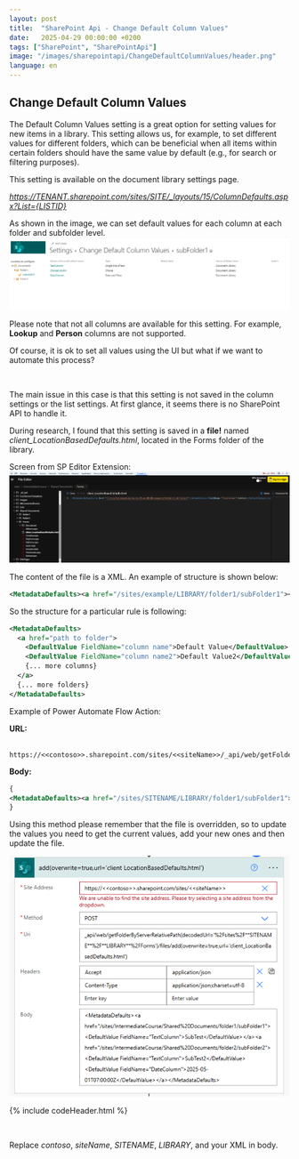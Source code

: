 ```yaml
---
layout: post
title:  "SharePoint Api - Change Default Column Values"
date:   2025-04-29 00:00:00 +0200
tags: ["SharePoint", "SharePointApi"]
image: "/images/sharepointapi/ChangeDefaultColumnValues/header.png"
language: en
---
```


## Change Default Column Values

The Default Column Values setting is a great option for setting values for new items in a library. This setting allows us, for example, to set different values for different folders, which can be beneficial when all items within certain folders should have the same value by default (e.g., for search or filtering purposes).

This setting is available on the document library settings page.

*https://TENANT.sharepoint.com/sites/SITE/_layouts/15/ColumnDefaults.aspx?List={LISTID}*


As shown in the image, we can set default values for each column at each folder and subfolder level.
![Default Column Values Settings](/images/sharepointapi/ChangeDefaultColumnValues/ChangeDefaultColumnValuesSettings.png)

Please note that not all columns are available for this setting. For example, **Lookup** and **Person** columns are not supported.


Of course, it is ok to set all values using the UI but what if we want to automate this process?

<br/>

The main issue in this case is that this setting is not saved in the column settings or the list settings. At first glance, it seems there is no SharePoint API to handle it.

During research, I found that this setting is saved in a **file!** named *client_LocationBasedDefaults.html*, located in the Forms folder of the library.


Screen from SP Editor Extension:
![File editor of SP Editor Extension](/images/sharepointapi/ChangeDefaultColumnValues/spEditorFileEditor.png)


The content of the file is a XML. An example of structure is shown below:

```xml
<MetadataDefaults><a href="/sites/example/LIBRARY/folder1/subFolder1"><DefaultValue FieldName="TextColumn">SubTest</DefaultValue></a><a href="/sites/example/LIBRARY/folder2/subFolder2"><DefaultValue FieldName="TextColumn">SubTest2</DefaultValue><DefaultValue FieldName="DateColumn">2025-05-01T07:00:00Z</DefaultValue></a></MetadataDefaults>
```

So the structure for a particular rule is following:

```xml
<MetadataDefaults>
  <a href="path to folder">
    <DefaultValue FieldName="column name">Default Value</DefaultValue>
    <DefaultValue FieldName="column name2">Default Value2</DefaultValue>
    {... more columns}
  </a>
  {... more folders}
</MetadataDefaults>
```

Example of Power Automate Flow Action:

**URL:**

```
 https://<<contoso>>.sharepoint.com/sites/<<siteName>>/_api/web/getFolderByServerRelativePath(decodedUrl='%2Fsites%2F**SITENAME**%2F**LIBRARY**%2FForms')/files/add(overwrite=true,url='client_LocationBasedDefaults.html')
```

**Body:**

```xml
{
<MetadataDefaults><a href="/sites/SITENAME/LIBRARY/folder1/subFolder1"><DefaultValue FieldName="TextColumn">SubTest</DefaultValue></a><a href="/sites/SITENAME/LIBRARY/folder2/subFolder2"><DefaultValue FieldName="TextColumn">SubTest2</DefaultValue><DefaultValue FieldName="DateColumn">2025-05-01T07:00:00Z</DefaultValue></a></MetadataDefaults>
}
```

Using this method please remember that the file is overridden, so to update the values you need to get the current values, add your new ones and then update the file.

![PA Action](/images/sharepointapi/ChangeDefaultColumnValues/PAAction.png)

  {% include codeHeader.html %}
<div class="powerAutomateCode" style="display:none">
{"id":"6471f670-aeb4-4835-bf14-2f78534cb6a6","brandColor":"#036C70","connectionReferences":{"shared_sharepointonline":{"connection":{"id":"/reply_sharedsharepointonline_a82fc"}},"shared_office365":{"connection":{"id":"/admin_CoECoreO365Outlook"}}},"connectorDisplayName":"SharePoint","icon":"https://conn-afd-prod-endpoint-bmc9bqahasf3grgk.b01.azurefd.net/releases/v1.0.1746/1.0.1746.4174/sharepointonline/icon.png","isTrigger":false,"operationName":"add(overwrite=true,url='client_LocationBasedDefaults.html')","operationDefinition":{"type":"OpenApiConnection","inputs":{"host":{"connectionName":"shared_sharepointonline","operationId":"HttpRequest","apiId":"/providers/Microsoft.PowerApps/apis/shared_sharepointonline"},"parameters":{"dataset":"https://contoso.sharepoint.com/sites/siteName","parameters/method":"POST","parameters/uri":"_api/web/getFolderByServerRelativePath(decodedUrl='%2Fsites%2FSITENAME%2FLIBRARY%2FForms')/files/add(overwrite=true,url='client_LocationBasedDefaults.html')","parameters/headers":{"Accept":"application/json","Content-Type":"application/json;charset=utf-8"},"parameters/body":"XML CONTENT"},"authentication":{"type":"Raw","value":"@json(decodeBase64(triggerOutputs().headers['X-MS-APIM-Tokens']))['$ConnectionKey']"}},"runAfter":{}}}
</div>

<br/>

Replace *contoso*, *siteName*, *SITENAME*, *LIBRARY*, and your XML in body.

